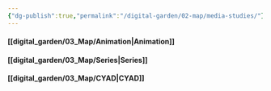 ```yaml
---
{"dg-publish":true,"permalink":"/digital-garden/02-map/media-studies/"}
---
```


#### [[digital_garden/03_Map/Animation\|Animation]]

#### [[digital_garden/03_Map/Series\|Series]]

#### [[digital_garden/03_Map/CYAD\|CYAD]]

